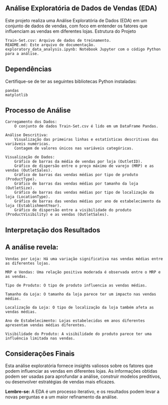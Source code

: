 ## Análise Exploratória de Dados de Vendas (EDA)

Este projeto realiza uma Análise Exploratória de Dados (EDA) em um conjunto de dados de vendas, com foco em entender os fatores que influenciam as vendas em diferentes lojas.
Estrutura do Projeto

    Train-Set.csv: Arquivo de dados de treinamento.
    README.md: Este arquivo de documentação.
    exploratory_data_analysis.ipynb: Notebook Jupyter com o código Python para a análise.

## Dependências

Certifique-se de ter as seguintes bibliotecas Python instaladas:

    pandas
    matplotlib

## Processo de Análise

    Carregamento dos Dados:
        O conjunto de dados Train-Set.csv é lido em um DataFrame Pandas.

    Análise Descritiva:
        Visualização das primeiras linhas e estatísticas descritivas das variáveis numéricas.
        Contagem de valores únicos nas variáveis categóricas.

    Visualização de Dados:
        Gráfico de barras da média de vendas por loja (OutletID).
        Gráfico de dispersão entre o preço máximo de varejo (MRP) e as vendas (OutletSales).
        Gráfico de barras das vendas médias por tipo de produto (ProductType).
        Gráfico de barras das vendas médias por tamanho da loja (OutletSize).
        Gráfico de barras das vendas médias por tipo de localização da loja (LocationType).
        Gráfico de barras das vendas médias por ano de estabelecimento da loja (EstablishmentYear).
        Gráfico de dispersão entre a visibilidade do produto (ProductVisibility) e as vendas (OutletSales).

## Interpretação dos Resultados

## A análise revela:

    Vendas por Loja: Há uma variação significativa nas vendas médias entre as diferentes lojas.
    
    MRP e Vendas: Uma relação positiva moderada é observada entre o MRP e as vendas.
    
    Tipo de Produto: O tipo de produto influencia as vendas médias.
    
    Tamanho da Loja: O tamanho da loja parece ter um impacto nas vendas médias.
    
    Localização da Loja: O tipo de localização da loja também afeta as vendas médias.
    
    Ano de Estabelecimento: Lojas estabelecidas em anos diferentes apresentam vendas médias diferentes.
    
    Visibilidade do Produto: A visibilidade do produto parece ter uma influência limitada nas vendas.

## Considerações Finais

Esta análise exploratória fornece insights valiosos sobre os fatores que podem influenciar as vendas em diferentes lojas. As informações obtidas podem ser usadas para aprofundar a análise, construir modelos preditivos, ou desenvolver estratégias de vendas mais eficazes.

**Lembre-se:** A EDA é um processo iterativo, e os resultados podem levar a novas perguntas e a um maior refinamento da análise.
